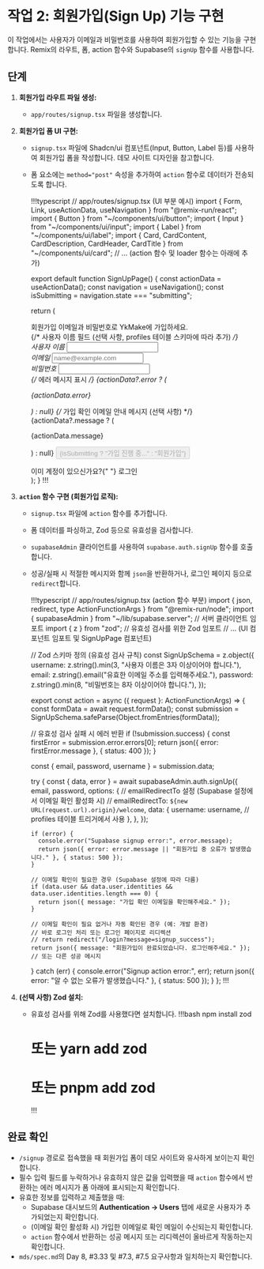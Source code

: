 # 작업 2: 회원가입(Sign Up) 기능 구현

이 작업에서는 사용자가 이메일과 비밀번호를 사용하여 회원가입할 수 있는 기능을 구현합니다. Remix의 라우트, 폼, action 함수와 Supabase의 `signUp` 함수를 사용합니다.

## 단계

1.  **회원가입 라우트 파일 생성:**
    *   `app/routes/signup.tsx` 파일을 생성합니다.

2.  **회원가입 폼 UI 구현:**
    *   `signup.tsx` 파일에 Shadcn/ui 컴포넌트(Input, Button, Label 등)를 사용하여 회원가입 폼을 작성합니다. 데모 사이트 디자인을 참고합니다.
    *   폼 요소에는 `method="post"` 속성을 추가하여 `action` 함수로 데이터가 전송되도록 합니다.

        !!!typescript
        // app/routes/signup.tsx (UI 부분 예시)
        import { Form, Link, useActionData, useNavigation } from "@remix-run/react";
        import { Button } from "~/components/ui/button";
        import { Input } from "~/components/ui/input";
        import { Label } from "~/components/ui/label";
        import { Card, CardContent, CardDescription, CardHeader, CardTitle } from "~/components/ui/card";
        // ... (action 함수 및 loader 함수는 아래에 추가)

        export default function SignUpPage() {
          const actionData = useActionData<typeof action>();
          const navigation = useNavigation();
          const isSubmitting = navigation.state === "submitting";

          return (
            <div className="container mx-auto flex justify-center items-center min-h-screen">
              <Card className="w-full max-w-md">
                <CardHeader className="space-y-1">
                  <CardTitle className="text-2xl font-bold">회원가입</CardTitle>
                  <CardDescription>이메일과 비밀번호로 YkMake에 가입하세요.</CardDescription>
                </CardHeader>
                <CardContent>
                  <Form method="post" className="space-y-4">
                    {/* 사용자 이름 필드 (선택 사항, profiles 테이블 스키마에 따라 추가) */}
                    <div>
                      <Label htmlFor="username">사용자 이름</Label>
                      <Input id="username" name="username" type="text" required />
                    </div>
                    <div>
                      <Label htmlFor="email">이메일</Label>
                      <Input id="email" name="email" type="email" placeholder="name@example.com" required />
                    </div>
                    <div>
                      <Label htmlFor="password">비밀번호</Label>
                      <Input id="password" name="password" type="password" required minLength={8} />
                    </div>
                    {/* 에러 메시지 표시 */}
                    {actionData?.error ? (
                      <p className="text-sm font-medium text-destructive">{actionData.error}</p>
                    ) : null}
                    {/* 가입 확인 이메일 안내 메시지 (선택 사항) */}
                    {actionData?.message ? (
                      <p className="text-sm font-medium text-green-600">{actionData.message}</p>
                    ) : null}
                    <Button type="submit" className="w-full" disabled={isSubmitting}>
                      {isSubmitting ? "가입 진행 중..." : "회원가입"}
                    </Button>
                  </Form>
                  <div className="mt-4 text-center text-sm">
                    이미 계정이 있으신가요?{" "}
                    <Link to="/login" className="underline">
                      로그인
                    </Link>
                  </div>
                </CardContent>
              </Card>
            </div>
          );
        }
        !!!

3.  **`action` 함수 구현 (회원가입 로직):**
    *   `signup.tsx` 파일에 `action` 함수를 추가합니다.
    *   폼 데이터를 파싱하고, Zod 등으로 유효성을 검사합니다.
    *   `supabaseAdmin` 클라이언트를 사용하여 `supabase.auth.signUp` 함수를 호출합니다.
    *   성공/실패 시 적절한 메시지와 함께 `json`을 반환하거나, 로그인 페이지 등으로 `redirect`합니다.

        !!!typescript
        // app/routes/signup.tsx (action 함수 부분)
        import { json, redirect, type ActionFunctionArgs } from "@remix-run/node";
        import { supabaseAdmin } from "~/lib/supabase.server"; // 서버 클라이언트 임포트
        import { z } from "zod"; // 유효성 검사를 위한 Zod 임포트
        // ... (UI 컴포넌트 임포트 및 SignUpPage 컴포넌트)

        // Zod 스키마 정의 (유효성 검사 규칙)
        const SignUpSchema = z.object({
          username: z.string().min(3, "사용자 이름은 3자 이상이어야 합니다."),
          email: z.string().email("유효한 이메일 주소를 입력해주세요."),
          password: z.string().min(8, "비밀번호는 8자 이상이어야 합니다."),
        });

        export const action = async ({ request }: ActionFunctionArgs) => {
          const formData = await request.formData();
          const submission = SignUpSchema.safeParse(Object.fromEntries(formData));

          // 유효성 검사 실패 시 에러 반환
          if (!submission.success) {
            const firstError = submission.error.errors[0];
            return json({ error: firstError.message }, { status: 400 });
          }

          const { email, password, username } = submission.data;

          try {
            const { data, error } = await supabaseAdmin.auth.signUp({
              email,
              password,
              options: {
                // emailRedirectTo 설정 (Supabase 설정에서 이메일 확인 활성화 시)
                // emailRedirectTo: `${new URL(request.url).origin}/welcome`, 
                data: {
                  username: username, // profiles 테이블 트리거에서 사용
                },
              },
            });

            if (error) {
              console.error("Supabase signup error:", error.message);
              return json({ error: error.message || "회원가입 중 오류가 발생했습니다." }, { status: 500 });
            }

            // 이메일 확인이 필요한 경우 (Supabase 설정에 따라 다름)
            if (data.user && data.user.identities && data.user.identities.length === 0) {
              return json({ message: "가입 확인 이메일을 확인해주세요." });
            }
            
            // 이메일 확인이 필요 없거나 자동 확인된 경우 (예: 개발 환경)
            // 바로 로그인 처리 또는 로그인 페이지로 리디렉션
            // return redirect("/login?message=signup_success"); 
            return json({ message: "회원가입이 완료되었습니다. 로그인해주세요." }); // 또는 다른 성공 메시지

          } catch (err) {
            console.error("Signup action error:", err);
            return json({ error: "알 수 없는 오류가 발생했습니다." }, { status: 500 });
          }
        };
        !!!

4.  **(선택 사항) Zod 설치:**
    *   유효성 검사를 위해 Zod를 사용했다면 설치합니다.
        !!!bash
        npm install zod
        # 또는 yarn add zod
        # 또는 pnpm add zod
        !!!

## 완료 확인

*   `/signup` 경로로 접속했을 때 회원가입 폼이 데모 사이트와 유사하게 보이는지 확인합니다.
*   필수 입력 필드를 누락하거나 유효하지 않은 값을 입력했을 때 `action` 함수에서 반환하는 에러 메시지가 폼 아래에 표시되는지 확인합니다.
*   유효한 정보를 입력하고 제출했을 때:
    *   Supabase 대시보드의 **Authentication -> Users** 탭에 새로운 사용자가 추가되었는지 확인합니다.
    *   (이메일 확인 활성화 시) 가입한 이메일로 확인 메일이 수신되는지 확인합니다.
    *   `action` 함수에서 반환하는 성공 메시지 또는 리디렉션이 올바르게 작동하는지 확인합니다.
*   `mds/spec.md`의 Day 8, #3.33 및 #7.3, #7.5 요구사항과 일치하는지 확인합니다. 